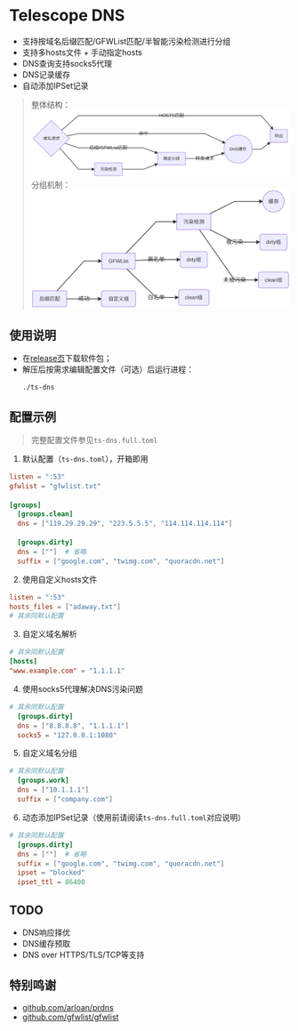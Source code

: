 # Telescope DNS
* 支持按域名后缀匹配/GFWList匹配/半智能污染检测进行分组
* 支持多hosts文件 + 手动指定hosts
* DNS查询支持socks5代理
* DNS记录缓存
* 自动添加IPSet记录

> 整体结构：
  ![](images/arch.png)
> 分组机制：
  ![](images/grouping.png)

## 使用说明

* 在[release页](https://github.com/wolf-joe/ts-dns/releases)下载软件包；
* 解压后按需求编辑配置文件（可选）后运行进程：
  ```shell
  ./ts-dns
  ```

## 配置示例

> 完整配置文件参见`ts-dns.full.toml`

1. 默认配置（`ts-dns.toml`），开箱即用
  ```toml
  listen = ":53"
  gfwlist = "gfwlist.txt"

  [groups]
    [groups.clean]
    dns = ["119.29.29.29", "223.5.5.5", "114.114.114.114"]

    [groups.dirty]
    dns = [""]  # 省略
    suffix = ["google.com", "twimg.com", "quoracdn.net"]
  ```

2. 使用自定义hosts文件
  ```toml
  listen = ":53"
  hosts_files = ["adaway.txt"]
  # 其余同默认配置
  ```

3. 自定义域名解析
  ```toml
  # 其余同默认配置
  [hosts]
  "www.example.com" = "1.1.1.1"
  ```

4. 使用socks5代理解决DNS污染问题
  ```toml
  # 其余同默认配置
    [groups.dirty]
    dns = ["8.8.8.8", "1.1.1.1"]
    socks5 = "127.0.0.1:1080"
  ```

5. 自定义域名分组
  ```toml
  # 其余同默认配置
    [groups.work]
    dns = ["10.1.1.1"]
    suffix = ["company.com"]
  ```

6. 动态添加IPSet记录（使用前请阅读`ts-dns.full.toml`对应说明）
  ```toml
  # 其余同默认配置
    [groups.dirty]
    dns = [""]  # 省略
    suffix = ["google.com", "twimg.com", "quoracdn.net"]
    ipset = "blocked"
    ipset_ttl = 86400
  ```


## TODO

* DNS响应择优
* DNS缓存预取
* DNS over HTTPS/TLS/TCP等支持

## 特别鸣谢
* [github.com/arloan/prdns](https://github.com/arloan/prdns)
* [github.com/gfwlist/gfwlist](https://github.com/gfwlist/gfwlist)